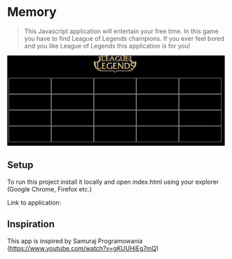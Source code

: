 # Memory

> This Javascript application will entertain your free time. In this game you have to find League of Legends champions. If you ever feel bored and you like League of Legends this application is for you!

![](memory.gif)

## Setup

To run this project install it locally and open index.html using your explorer (Google Chrome, Firefox etc.)

Link to application:

## Inspiration

This app is inspired by Samuraj Programowania (https://www.youtube.com/watch?v=gKUUHjEg7mQ)
